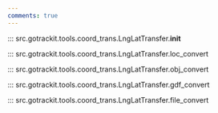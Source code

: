 ```yaml
---
comments: true
---
```


<a id="init"></a>
::: src.gotrackit.tools.coord_trans.LngLatTransfer.__init__

<a id="loc_convert"></a>
::: src.gotrackit.tools.coord_trans.LngLatTransfer.loc_convert

<a id="obj_convert"></a>
::: src.gotrackit.tools.coord_trans.LngLatTransfer.obj_convert

<a id="gdf_convert"></a>
::: src.gotrackit.tools.coord_trans.LngLatTransfer.gdf_convert

<a id="file_convert"></a>
::: src.gotrackit.tools.coord_trans.LngLatTransfer.file_convert